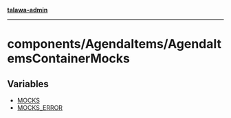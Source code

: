 [**talawa-admin**](../../../README.md)

***

# components/AgendaItems/AgendaItemsContainerMocks

## Variables

- [MOCKS](variables/MOCKS.md)
- [MOCKS\_ERROR](variables/MOCKS_ERROR.md)
